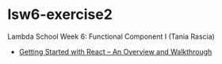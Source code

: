 # lsw6-exercise2
Lambda School Week 6: Functional Component I (Tania Rascia)

- [Getting Started with React – An Overview and Walkthrough](https://www.taniarascia.com/getting-started-with-react/)